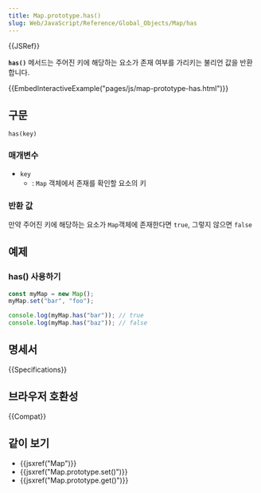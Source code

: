 ```yaml
---
title: Map.prototype.has()
slug: Web/JavaScript/Reference/Global_Objects/Map/has
---
```


{{JSRef}}

**`has()`** 메서드는 주어진 키에 해당하는 요소가 존재 여부를 가리키는 불리언 값을 반환합니다.

{{EmbedInteractiveExample("pages/js/map-prototype-has.html")}}

## 구문

```js-nolint
has(key)
```

### 매개변수

- `key`
  - : `Map` 객체에서 존재를 확인할 요소의 키

### 반환 값

만약 주어진 키에 해당하는 요소가 `Map`객체에 존재한다면 `true`, 그렇지 않으면 `false`

## 예제

### has() 사용하기

```js
const myMap = new Map();
myMap.set("bar", "foo");

console.log(myMap.has("bar")); // true
console.log(myMap.has("baz")); // false
```

## 명세서

{{Specifications}}

## 브라우저 호환성

{{Compat}}

## 같이 보기

- {{jsxref("Map")}}
- {{jsxref("Map.prototype.set()")}}
- {{jsxref("Map.prototype.get()")}}
